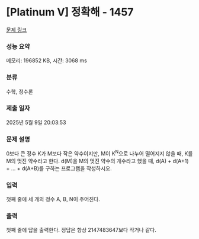 # [Platinum V] 정확해 - 1457 

[문제 링크](https://www.acmicpc.net/problem/1457) 

### 성능 요약

메모리: 196852 KB, 시간: 3068 ms

### 분류

수학, 정수론

### 제출 일자

2025년 5월 9일 20:03:53

### 문제 설명

<p>0보다 큰 정수 K가 M보다 작은 약수이지만, M이 K<sup>N</sup>으로 나누어 떨어지지 않을 때, K를 M의 멋진 약수라고 한다. d(M)을 M의 멋진 약수의 개수라고 했을 때, d(A) + d(A+1) + ... + d(A+B)를 구하는 프로그램을 작성하시오.</p>

### 입력 

 <p>첫째 줄에 세 개의 정수 A, B, N이 주어진다.</p>

### 출력 

 <p>첫째 줄에 답을 출력한다. 정답은 항상 2147483647보다 작거나 같다.</p>

